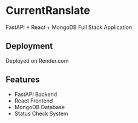 # CurrentRanslate

FastAPI + React + MongoDB Full Stack Application

## Deployment
Deployed on Render.com

## Features
- FastAPI Backend
- React Frontend  
- MongoDB Database
- Status Check System